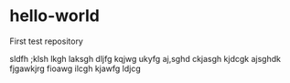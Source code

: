 # hello-world
First test repository

sldfh ;klsh lkgh laksgh dljfg kqjwg ukyfg aj,sghd ckjasgh kjdcgk ajsghdk fjgawkjrg fioawg ilcgh kjawfg ldjcg
